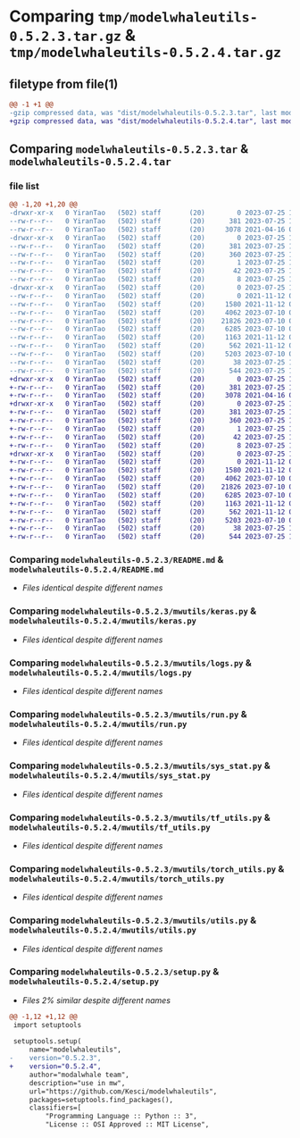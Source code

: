 # Comparing `tmp/modelwhaleutils-0.5.2.3.tar.gz` & `tmp/modelwhaleutils-0.5.2.4.tar.gz`

## filetype from file(1)

```diff
@@ -1 +1 @@
-gzip compressed data, was "dist/modelwhaleutils-0.5.2.3.tar", last modified: Tue Jul 25 10:17:46 2023, max compression
+gzip compressed data, was "dist/modelwhaleutils-0.5.2.4.tar", last modified: Tue Jul 25 10:23:06 2023, max compression
```

## Comparing `modelwhaleutils-0.5.2.3.tar` & `modelwhaleutils-0.5.2.4.tar`

### file list

```diff
@@ -1,20 +1,20 @@
-drwxr-xr-x   0 YiranTao   (502) staff       (20)        0 2023-07-25 10:17:46.000000 modelwhaleutils-0.5.2.3/
--rw-r--r--   0 YiranTao   (502) staff       (20)      381 2023-07-25 10:17:46.000000 modelwhaleutils-0.5.2.3/PKG-INFO
--rw-r--r--   0 YiranTao   (502) staff       (20)     3078 2021-04-16 07:51:27.000000 modelwhaleutils-0.5.2.3/README.md
-drwxr-xr-x   0 YiranTao   (502) staff       (20)        0 2023-07-25 10:17:46.000000 modelwhaleutils-0.5.2.3/modelwhaleutils.egg-info/
--rw-r--r--   0 YiranTao   (502) staff       (20)      381 2023-07-25 10:17:46.000000 modelwhaleutils-0.5.2.3/modelwhaleutils.egg-info/PKG-INFO
--rw-r--r--   0 YiranTao   (502) staff       (20)      360 2023-07-25 10:17:46.000000 modelwhaleutils-0.5.2.3/modelwhaleutils.egg-info/SOURCES.txt
--rw-r--r--   0 YiranTao   (502) staff       (20)        1 2023-07-25 10:17:46.000000 modelwhaleutils-0.5.2.3/modelwhaleutils.egg-info/dependency_links.txt
--rw-r--r--   0 YiranTao   (502) staff       (20)       42 2023-07-25 10:17:46.000000 modelwhaleutils-0.5.2.3/modelwhaleutils.egg-info/requires.txt
--rw-r--r--   0 YiranTao   (502) staff       (20)        8 2023-07-25 10:17:46.000000 modelwhaleutils-0.5.2.3/modelwhaleutils.egg-info/top_level.txt
-drwxr-xr-x   0 YiranTao   (502) staff       (20)        0 2023-07-25 10:17:46.000000 modelwhaleutils-0.5.2.3/mwutils/
--rw-r--r--   0 YiranTao   (502) staff       (20)        0 2021-11-12 07:12:08.000000 modelwhaleutils-0.5.2.3/mwutils/__init__.py
--rw-r--r--   0 YiranTao   (502) staff       (20)     1580 2021-11-12 07:12:08.000000 modelwhaleutils-0.5.2.3/mwutils/keras.py
--rw-r--r--   0 YiranTao   (502) staff       (20)     4062 2023-07-10 03:51:57.000000 modelwhaleutils-0.5.2.3/mwutils/logs.py
--rw-r--r--   0 YiranTao   (502) staff       (20)    21826 2023-07-10 03:51:57.000000 modelwhaleutils-0.5.2.3/mwutils/run.py
--rw-r--r--   0 YiranTao   (502) staff       (20)     6285 2023-07-10 03:51:57.000000 modelwhaleutils-0.5.2.3/mwutils/sys_stat.py
--rw-r--r--   0 YiranTao   (502) staff       (20)     1163 2021-11-12 07:12:08.000000 modelwhaleutils-0.5.2.3/mwutils/tf_utils.py
--rw-r--r--   0 YiranTao   (502) staff       (20)      562 2021-11-12 07:12:08.000000 modelwhaleutils-0.5.2.3/mwutils/torch_utils.py
--rw-r--r--   0 YiranTao   (502) staff       (20)     5203 2023-07-10 03:51:57.000000 modelwhaleutils-0.5.2.3/mwutils/utils.py
--rw-r--r--   0 YiranTao   (502) staff       (20)       38 2023-07-25 10:17:46.000000 modelwhaleutils-0.5.2.3/setup.cfg
--rw-r--r--   0 YiranTao   (502) staff       (20)      544 2023-07-25 10:17:36.000000 modelwhaleutils-0.5.2.3/setup.py
+drwxr-xr-x   0 YiranTao   (502) staff       (20)        0 2023-07-25 10:23:06.000000 modelwhaleutils-0.5.2.4/
+-rw-r--r--   0 YiranTao   (502) staff       (20)      381 2023-07-25 10:23:06.000000 modelwhaleutils-0.5.2.4/PKG-INFO
+-rw-r--r--   0 YiranTao   (502) staff       (20)     3078 2021-04-16 07:51:27.000000 modelwhaleutils-0.5.2.4/README.md
+drwxr-xr-x   0 YiranTao   (502) staff       (20)        0 2023-07-25 10:23:06.000000 modelwhaleutils-0.5.2.4/modelwhaleutils.egg-info/
+-rw-r--r--   0 YiranTao   (502) staff       (20)      381 2023-07-25 10:23:06.000000 modelwhaleutils-0.5.2.4/modelwhaleutils.egg-info/PKG-INFO
+-rw-r--r--   0 YiranTao   (502) staff       (20)      360 2023-07-25 10:23:06.000000 modelwhaleutils-0.5.2.4/modelwhaleutils.egg-info/SOURCES.txt
+-rw-r--r--   0 YiranTao   (502) staff       (20)        1 2023-07-25 10:23:06.000000 modelwhaleutils-0.5.2.4/modelwhaleutils.egg-info/dependency_links.txt
+-rw-r--r--   0 YiranTao   (502) staff       (20)       42 2023-07-25 10:23:06.000000 modelwhaleutils-0.5.2.4/modelwhaleutils.egg-info/requires.txt
+-rw-r--r--   0 YiranTao   (502) staff       (20)        8 2023-07-25 10:23:06.000000 modelwhaleutils-0.5.2.4/modelwhaleutils.egg-info/top_level.txt
+drwxr-xr-x   0 YiranTao   (502) staff       (20)        0 2023-07-25 10:23:06.000000 modelwhaleutils-0.5.2.4/mwutils/
+-rw-r--r--   0 YiranTao   (502) staff       (20)        0 2021-11-12 07:12:08.000000 modelwhaleutils-0.5.2.4/mwutils/__init__.py
+-rw-r--r--   0 YiranTao   (502) staff       (20)     1580 2021-11-12 07:12:08.000000 modelwhaleutils-0.5.2.4/mwutils/keras.py
+-rw-r--r--   0 YiranTao   (502) staff       (20)     4062 2023-07-10 03:51:57.000000 modelwhaleutils-0.5.2.4/mwutils/logs.py
+-rw-r--r--   0 YiranTao   (502) staff       (20)    21826 2023-07-10 03:51:57.000000 modelwhaleutils-0.5.2.4/mwutils/run.py
+-rw-r--r--   0 YiranTao   (502) staff       (20)     6285 2023-07-10 03:51:57.000000 modelwhaleutils-0.5.2.4/mwutils/sys_stat.py
+-rw-r--r--   0 YiranTao   (502) staff       (20)     1163 2021-11-12 07:12:08.000000 modelwhaleutils-0.5.2.4/mwutils/tf_utils.py
+-rw-r--r--   0 YiranTao   (502) staff       (20)      562 2021-11-12 07:12:08.000000 modelwhaleutils-0.5.2.4/mwutils/torch_utils.py
+-rw-r--r--   0 YiranTao   (502) staff       (20)     5203 2023-07-10 03:51:57.000000 modelwhaleutils-0.5.2.4/mwutils/utils.py
+-rw-r--r--   0 YiranTao   (502) staff       (20)       38 2023-07-25 10:23:06.000000 modelwhaleutils-0.5.2.4/setup.cfg
+-rw-r--r--   0 YiranTao   (502) staff       (20)      544 2023-07-25 10:22:56.000000 modelwhaleutils-0.5.2.4/setup.py
```

### Comparing `modelwhaleutils-0.5.2.3/README.md` & `modelwhaleutils-0.5.2.4/README.md`

 * *Files identical despite different names*

### Comparing `modelwhaleutils-0.5.2.3/mwutils/keras.py` & `modelwhaleutils-0.5.2.4/mwutils/keras.py`

 * *Files identical despite different names*

### Comparing `modelwhaleutils-0.5.2.3/mwutils/logs.py` & `modelwhaleutils-0.5.2.4/mwutils/logs.py`

 * *Files identical despite different names*

### Comparing `modelwhaleutils-0.5.2.3/mwutils/run.py` & `modelwhaleutils-0.5.2.4/mwutils/run.py`

 * *Files identical despite different names*

### Comparing `modelwhaleutils-0.5.2.3/mwutils/sys_stat.py` & `modelwhaleutils-0.5.2.4/mwutils/sys_stat.py`

 * *Files identical despite different names*

### Comparing `modelwhaleutils-0.5.2.3/mwutils/tf_utils.py` & `modelwhaleutils-0.5.2.4/mwutils/tf_utils.py`

 * *Files identical despite different names*

### Comparing `modelwhaleutils-0.5.2.3/mwutils/torch_utils.py` & `modelwhaleutils-0.5.2.4/mwutils/torch_utils.py`

 * *Files identical despite different names*

### Comparing `modelwhaleutils-0.5.2.3/mwutils/utils.py` & `modelwhaleutils-0.5.2.4/mwutils/utils.py`

 * *Files identical despite different names*

### Comparing `modelwhaleutils-0.5.2.3/setup.py` & `modelwhaleutils-0.5.2.4/setup.py`

 * *Files 2% similar despite different names*

```diff
@@ -1,12 +1,12 @@
 import setuptools
 
 setuptools.setup(
     name="modelwhaleutils",
-    version="0.5.2.3",
+    version="0.5.2.4",
     author="modalwhale team",
     description="use in mw",
     url="https://github.com/Kesci/modelwhaleutils",
     packages=setuptools.find_packages(),
     classifiers=[
         "Programming Language :: Python :: 3",
         "License :: OSI Approved :: MIT License",
```

